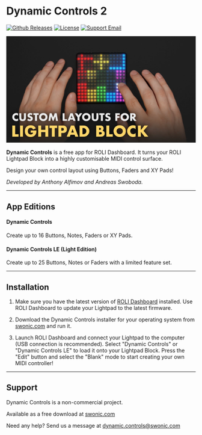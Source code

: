 # Dynamic Controls 2

[![Github Releases](https://img.shields.io/github/v/release/anthonyalfimov/SWONIC-Dynamic-Controls?display_name=tag)](https://github.com/anthonyalfimov/SWONIC-Dynamic-Controls/releases)
[![License](https://img.shields.io/github/license/anthonyalfimov/SWONIC-Dynamic-Controls)](https://github.com/anthonyalfimov/SWONIC-Dynamic-Controls/blob/master/LICENSE.txt)
[![Support Email](https://img.shields.io/badge/support-email-blue)](mailto:dynamic.controls@swonic.com)

[![Dynamic Controls Trailer](docs/Banner.png)](https://www.youtube.com/watch?v=NrpUNTRJZtc)

**Dynamic Controls** is a free app for ROLI Dashboard. It turns your ROLI Lightpad Block into a highly customisable MIDI control surface.

Design your own control layout using Buttons, Faders and XY Pads!

*Developed by Anthony Alfimov and Andreas Swoboda.*

---

## App Editions

#### Dynamic Controls
Create up to 16 Buttons, Notes, Faders or XY Pads.

#### Dynamic Controls LE (Light Edition)
Create up to 25 Buttons, Notes or Faders with a limited feature set.

---

## Installation

1. Make sure you have the latest version of [ROLI Dashboard](https://roli.com/products/software/blocks-dashboard) installed. Use ROLI Dashboard to update your Lightpad to the latest firmware.

2. Download the Dynamic Controls installer for your operating system from [swonic.com](https://swonic.com/dynamic-controls/) and run it.

3. Launch ROLI Dashboard and connect your Lightpad to the computer (USB connection is recommended). Select "Dynamic Controls" or "Dynamic Controls LE" to load it onto your Lightpad Block. Press the "Edit" button and select the "Blank" mode to start creating your own MIDI controller!

---

## Support

Dynamic Controls is a non-commercial project.

Available as a free download at [swonic.com](https://swonic.com/dynamic-controls/)

Need any help? Send us a message at dynamic.controls@swonic.com
